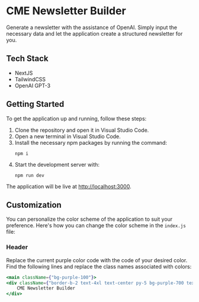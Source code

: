 # CME Newsletter Builder

Generate a newsletter with the assistance of OpenAI. Simply input the necessary data and let the application create a structured newsletter for you.

## Tech Stack

- NextJS
- TailwindCSS
- OpenAI GPT-3

## Getting Started

To get the application up and running, follow these steps:

1. Clone the repository and open it in Visual Studio Code.
2. Open a new terminal in Visual Studio Code.
3. Install the necessary npm packages by running the command: 
    ```
    npm i
    ```
4. Start the development server with:
    ```
    npm run dev
    ```

The application will be live at [http://localhost:3000](http://localhost:3000).

## Customization

You can personalize the color scheme of the application to suit your preference. Here's how you can change the color scheme in the `index.js` file:

### Header

Replace the current purple color code with the code of your desired color. Find the following lines and replace the class names associated with colors:

```jsx
<main className={"bg-purple-100"}>
<div className={"border-b-2 text-4xl text-center py-5 bg-purple-700 text-zinc-50"}>
    CME Newsletter Builder
</div>
